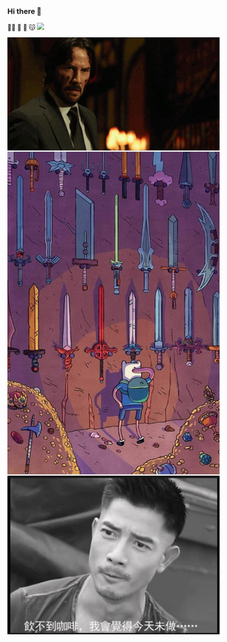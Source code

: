 ### Hi there 👋
😶‍🌫️
🤠
🤖
😽
<img src="https://media.giphy.com/media/WUlplcMpOCEmTGBtBW/giphy.gif" width="30">

<img src="https://github.com/cmmongyishen/cmmongyishen/blob/bf06d19a2b3658e6731a91fc7491cf70bb7c08cb/giphy.gif" width="480">

<img src="https://github.com/cmmongyishen/cmmongyishen/blob/c70b2bcbef2189380e292cbb0ad38fbb8a0ed7a7/Swords.jpg" width="480">

<img src="https://github.com/cmmongyishen/cmmongyishen/blob/aa3d0f5bdca354a052e9cb06ab13ed3446c0ab14/coffee.PNG" width="480">


<!--
**cmmongyishen/cmmongyishen** is a ✨ _special_ ✨ repository because its `README.md` (this file) appears on your GitHub profile.

<iframe src="https://giphy.com/embed/26xBN6I5tVKveX2wg" width="480" height="256" frameBorder="0" class="giphy-embed" allowFullScreen></iframe><p><a href="https://giphy.com/gifs/johnwick2-lionsgate-john-wick-26xBN6I5tVKveX2wg">via GIPHY</a></p>
Here are some ideas to get you started:

- 🔭 I’m currently working on ...
- 🌱 I’m currently learning ...
- 👯 I’m looking to collaborate on ...
- 🤔 I’m looking for help with ...
- 💬 Ask me about ...
- 📫 How to reach me: ...
- 😄 Pronouns: ...
- ⚡ Fun fact: ...
-->
